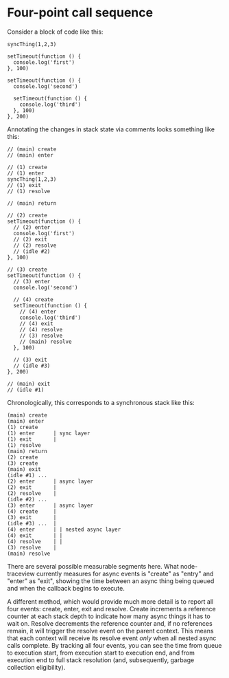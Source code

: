 # Four-point call sequence

Consider a block of code like this:

```
syncThing(1,2,3)

setTimeout(function () {
  console.log('first')
}, 100)

setTimeout(function () {
  console.log('second')

  setTimeout(function () {
    console.log('third')
  }, 100)
}, 200)
```

Annotating the changes in stack state via comments looks something like this:

```
// (main) create
// (main) enter

// (1) create
// (1) enter
syncThing(1,2,3)
// (1) exit
// (1) resolve

// (main) return

// (2) create
setTimeout(function () {
  // (2) enter
  console.log('first')
  // (2) exit
  // (2) resolve
  // (idle #2)
}, 100)

// (3) create
setTimeout(function () {
  // (3) enter
  console.log('second')

  // (4) create
  setTimeout(function () {
    // (4) enter
    console.log('third')
    // (4) exit
    // (4) resolve
    // (3) resolve
    // (main) resolve
  }, 100)

  // (3) exit
  // (idle #3)
}, 200)

// (main) exit
// (idle #1)
```

Chronologically, this corresponds to a synchronous stack like this:

```
(main) create
(main) enter
(1) create
(1) enter      | sync layer
(1) exit       |
(1) resolve
(main) return
(2) create
(3) create
(main) exit
(idle #1) ...
(2) enter      | async layer
(2) exit       |
(2) resolve    |
(idle #2) ...
(3) enter      | async layer
(4) create     |
(3) exit       |
(idle #3) ...  |
(4) enter      | | nested async layer
(4) exit       | |
(4) resolve    | |
(3) resolve    |
(main) resolve
```

There are several possible measurable segments here. What node-traceview currently measures for async events is "create" as "entry" and "enter" as "exit", showing the time between an async thing being queued and when the callback begins to execute.

A different method, which would provide much more detail is to report all four events: create, enter, exit and resolve. Create increments a reference counter at each stack depth to indicate how many async things it has to wait on. Resolve decrements the reference counter and, if no references remain, it will trigger the resolve event on the parent context. This means that each context will receive its resolve event *only* when all nested async calls complete. By tracking all four events, you can see the time from queue to execution start, from execution start to execution end, and from execution end to full stack resolution (and, subsequently, garbage collection eligibility).
